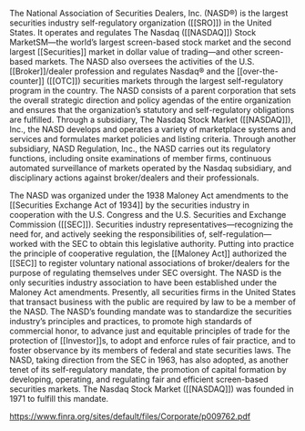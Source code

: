 The National Association of Securities Dealers, Inc. (NASD®) is the largest securities industry self-regulatory organization ([[SRO]]) in the United States. It operates and regulates The Nasdaq ([[NASDAQ]]) Stock MarketSM—the world’s largest screen-based stock market and the second largest [[Securities]] market in dollar value of trading—and other screen-based markets. The NASD also oversees the activities of the U.S. [[Broker]]/dealer profession and regulates Nasdaq® and the [[over-the-counter]] ([[OTC]]) securities markets through the largest self-regulatory program in the country. The NASD consists of a parent corporation that sets the overall strategic direction and policy agendas of the entire organization and ensures that the organization’s statutory and self-regulatory obligations are fulfilled. Through a subsidiary, The Nasdaq Stock Market ([[NASDAQ]]), Inc., the NASD develops and operates a variety of marketplace systems and services and formulates market policies and listing criteria. Through another subsidiary, NASD Regulation, Inc., the NASD carries out its regulatory functions, including onsite examinations of member firms, continuous automated surveillance of markets operated by the Nasdaq subsidiary, and disciplinary actions against broker/dealers and their professionals.

The NASD was organized under the 1938 Maloney Act amendments to the [[Securities Exchange Act of 1934]] by the securities industry in cooperation with the U.S. Congress and the U.S. Securities and Exchange Commission ([[SEC]]). Securities industry representatives—recognizing the need for, and actively seeking the responsibilities of, self-regulation—worked with the SEC to obtain this legislative authority. Putting into practice the principle of cooperative regulation, the [[Maloney Act]] authorized the [[SEC]] to register voluntary national associations of broker/dealers for the purpose of regulating themselves under SEC oversight. The NASD is the only securities industry association to have been established under the Maloney Act amendments. Presently, all securities firms in the United States that transact business with the public are required by law to be a member of the NASD. The NASD’s founding mandate was to standardize the securities industry’s principles and practices, to promote high standards of commercial honor, to advance just and equitable principles of trade for the protection of [[Investor]]s, to adopt and enforce rules of fair practice, and to foster observance by its members of federal and state securities laws. The NASD, taking direction from the SEC in 1963, has also adopted, as another tenet of its self-regulatory mandate, the promotion of capital formation by developing, operating, and regulating fair and efficient screen-based securities markets. The Nasdaq Stock Market ([[NASDAQ]]) was founded in 1971 to fulfill this mandate.

https://www.finra.org/sites/default/files/Corporate/p009762.pdf
